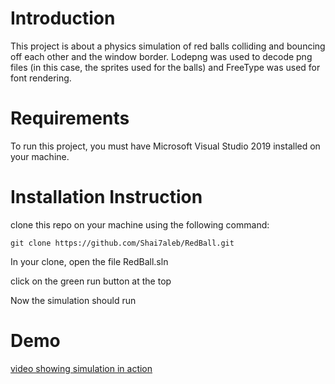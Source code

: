 # Introduction
This project is about a physics simulation of red balls colliding and bouncing off each other and the window border.
Lodepng was used to decode png files (in this case, the sprites used for the balls) and FreeType was used for font rendering.

# Requirements
To run this project, you must have Microsoft Visual Studio 2019 installed on your machine.

# Installation Instruction
clone this repo on your machine using the following command:

    git clone https://github.com/Shai7aleb/RedBall.git
    
In your clone, open the file RedBall.sln

click on the green run button at the top

Now the simulation should run
# Demo
[video showing simulation in action](https://github.com/Shai7aleb/RedBall/assets/96475434/baded991-2bd8-4651-ac49-aaa50d018498)

